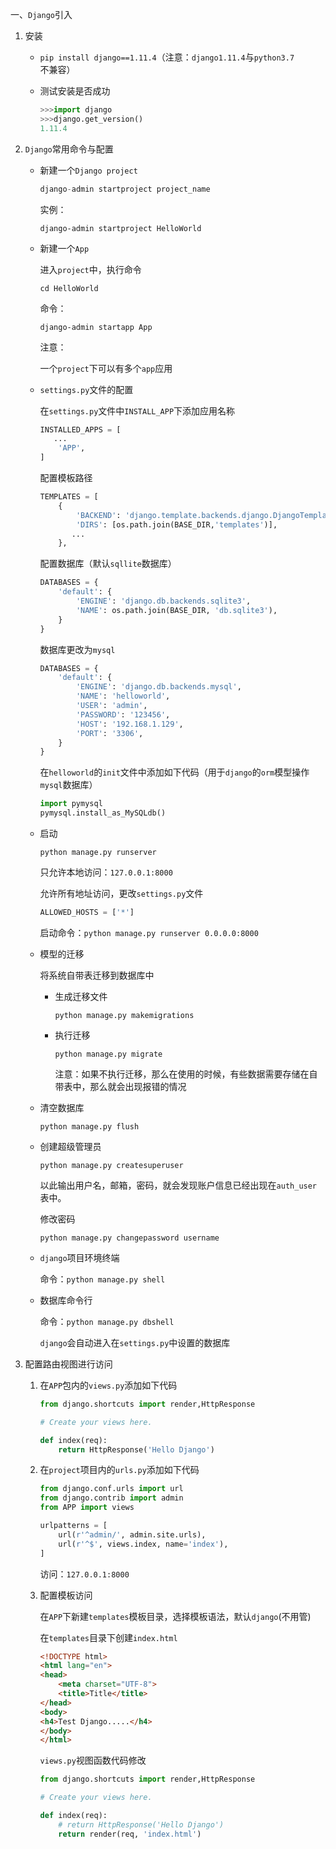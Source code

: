 一、`Django`引入

1. 安装

   - `pip install django==1.11.4`（注意：`django1.11.4`与`python3.7`不兼容）

   - 测试安装是否成功

     ```python
     >>>import django
     >>>django.get_version()
     1.11.4
     ```

2. `Django`常用命令与配置

   - 新建一个`Django project`

     ```python
     django-admin startproject project_name
     ```

     实例：

     `django-admin startproject HelloWorld`

   - 新建一个`App`

     进入`project`中，执行命令

     `cd HelloWorld`

     命令：

     `django-admin startapp App`

     注意：

     一个`project`下可以有多个`app`应用

   - `settings.py`文件的配置

     在`settings.py`文件中`INSTALL_APP`下添加应用名称

     ```python
     INSTALLED_APPS = [
     	...
         'APP',
     ]
     ```

     配置模板路径

     ```python
     TEMPLATES = [
         {
             'BACKEND': 'django.template.backends.django.DjangoTemplates',
             'DIRS': [os.path.join(BASE_DIR,'templates')],
         	...
         },
     ```

     配置数据库（默认`sqllite`数据库）

     ```python
     DATABASES = {
         'default': {
             'ENGINE': 'django.db.backends.sqlite3',
             'NAME': os.path.join(BASE_DIR, 'db.sqlite3'),
         }
     }
     ```

     数据库更改为`mysql`

     ```python
     DATABASES = {
         'default': {
             'ENGINE': 'django.db.backends.mysql',
             'NAME': 'helloworld',
             'USER': 'admin',
             'PASSWORD': '123456',
             'HOST': '192.168.1.129',
             'PORT': '3306',
         }
     }
     ```

     在`helloworld`的`init`文件中添加如下代码（用于`django`的`orm`模型操作`mysql`数据库）

     ```python
     import pymysql
     pymysql.install_as_MySQLdb()
     ```

   - 启动

     `python manage.py runserver `

     只允许本地访问：`127.0.0.1:8000`

     允许所有地址访问，更改`settings.py`文件

     ```python
     ALLOWED_HOSTS = ['*']
     ```

     启动命令：`python manage.py runserver 0.0.0.0:8000`

   - 模型的迁移

     将系统自带表迁移到数据库中

     - 生成迁移文件

       `python manage.py makemigrations`

     - 执行迁移

       `python manage.py migrate`

       注意：如果不执行迁移，那么在使用的时候，有些数据需要存储在自带表中，那么就会出现报错的情况

   - 清空数据库

     `python manage.py flush`

   - 创建超级管理员

     `python manage.py createsuperuser`

     以此输出用户名，邮箱，密码，就会发现账户信息已经出现在`auth_user`表中。

     修改密码

     `python manage.py changepassword username`

   - `django`项目环境终端

     命令：`python manage.py shell`

   - 数据库命令行

     命令：`python manage.py dbshell`

     `django`会自动进入在`settings.py`中设置的数据库

3. 配置路由视图进行访问

   1. 在`APP`包内的`views.py`添加如下代码
   
      ```python
      from django.shortcuts import render,HttpResponse
      
      # Create your views here.
      
      def index(req):
          return HttpResponse('Hello Django')
      ```
   
   2. 在`project`项目内的`urls.py`添加如下代码
   
      ```python
      from django.conf.urls import url
      from django.contrib import admin
      from APP import views
      
      urlpatterns = [
          url(r'^admin/', admin.site.urls),
          url(r'^$', views.index, name='index'),
      ]
      ```
   
      访问：`127.0.0.1:8000`
   
   3. 配置模板访问
   
      在`APP`下新建`templates`模板目录，选择模板语法，默认`django`(不用管)
   
      在`templates`目录下创建`index.html`
   
      ```html
      <!DOCTYPE html>
      <html lang="en">
      <head>
          <meta charset="UTF-8">
          <title>Title</title>
      </head>
      <body>
      <h4>Test Django.....</h4>
      </body>
      </html>
      ```
   
      `views.py`视图函数代码修改
   
      ```python
      from django.shortcuts import render,HttpResponse
      
      # Create your views here.
      
      def index(req):
          # return HttpResponse('Hello Django')
          return render(req, 'index.html')
      ```
   
   
   
   

